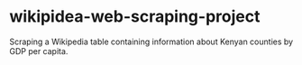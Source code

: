 # wikipidea-web-scraping-project
Scraping a Wikipedia table containing information about Kenyan counties by GDP per capita. 
